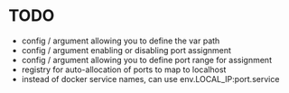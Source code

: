 # TODO
- config / argument allowing you to define the var path
- config / argument enabling or disabling port assignment
- config / argument allowing you to define port range for assignment
- registry for auto-allocation of ports to map to localhost
- instead of docker service names, can use env.LOCAL_IP:port.service